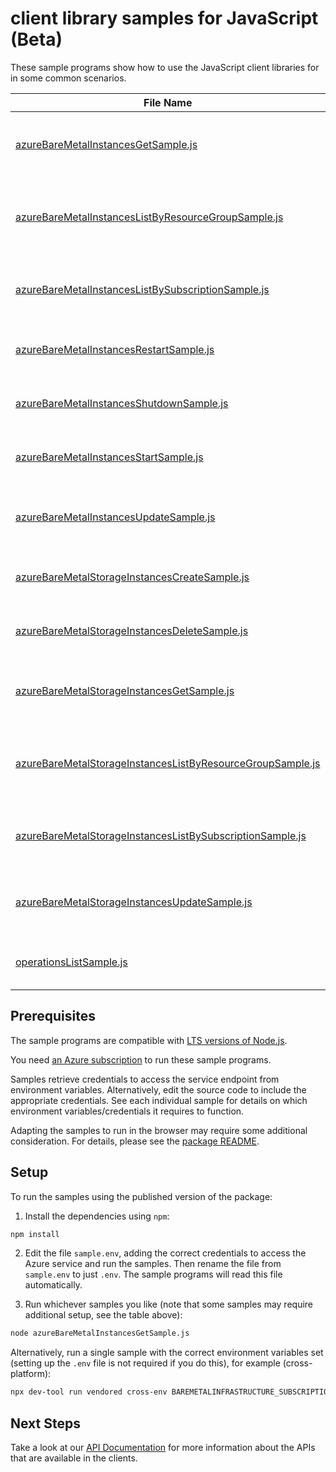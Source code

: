 # client library samples for JavaScript (Beta)

These sample programs show how to use the JavaScript client libraries for in some common scenarios.

| **File Name**                                                                                                         | **Description**                                                                                                                                                                                                                                                                                                                                                                        |
| --------------------------------------------------------------------------------------------------------------------- | -------------------------------------------------------------------------------------------------------------------------------------------------------------------------------------------------------------------------------------------------------------------------------------------------------------------------------------------------------------------------------------- |
| [azureBareMetalInstancesGetSample.js][azurebaremetalinstancesgetsample]                                               | Gets an Azure Bare Metal Instance for the specified subscription, resource group, and instance name. x-ms-original-file: specification/baremetalinfrastructure/resource-manager/Microsoft.BareMetalInfrastructure/preview/2023-08-04-preview/examples/AzureBareMetalInstances_Get.json                                                                                                 |
| [azureBareMetalInstancesListByResourceGroupSample.js][azurebaremetalinstanceslistbyresourcegroupsample]               | Gets a list of Azure Bare Metal Instances in the specified subscription and resource group. The operations returns various properties of each Azure Bare Metal Instance. x-ms-original-file: specification/baremetalinfrastructure/resource-manager/Microsoft.BareMetalInfrastructure/preview/2023-08-04-preview/examples/AzureBareMetalInstances_ListByResourceGroup.json             |
| [azureBareMetalInstancesListBySubscriptionSample.js][azurebaremetalinstanceslistbysubscriptionsample]                 | Returns a list of Azure Bare Metal Instances in the specified subscription. The operations returns various properties of each Azure Bare Metal Instance. x-ms-original-file: specification/baremetalinfrastructure/resource-manager/Microsoft.BareMetalInfrastructure/preview/2023-08-04-preview/examples/AzureBareMetalInstances_ListBySubscription.json                              |
| [azureBareMetalInstancesRestartSample.js][azurebaremetalinstancesrestartsample]                                       | The operation to restart an Azure Bare Metal Instance x-ms-original-file: specification/baremetalinfrastructure/resource-manager/Microsoft.BareMetalInfrastructure/preview/2023-08-04-preview/examples/AzureBareMetalInstances_Restart.json                                                                                                                                            |
| [azureBareMetalInstancesShutdownSample.js][azurebaremetalinstancesshutdownsample]                                     | The operation to shutdown an Azure Bare Metal Instance x-ms-original-file: specification/baremetalinfrastructure/resource-manager/Microsoft.BareMetalInfrastructure/preview/2023-08-04-preview/examples/AzureBareMetalInstances_Shutdown.json                                                                                                                                          |
| [azureBareMetalInstancesStartSample.js][azurebaremetalinstancesstartsample]                                           | The operation to start an Azure Bare Metal instance x-ms-original-file: specification/baremetalinfrastructure/resource-manager/Microsoft.BareMetalInfrastructure/preview/2023-08-04-preview/examples/AzureBareMetalInstances_Start.json                                                                                                                                                |
| [azureBareMetalInstancesUpdateSample.js][azurebaremetalinstancesupdatesample]                                         | Patches the Tags field of a Azure Bare Metal Instance for the specified subscription, resource group, and instance name. x-ms-original-file: specification/baremetalinfrastructure/resource-manager/Microsoft.BareMetalInfrastructure/preview/2023-08-04-preview/examples/AzureBareMetalInstances_PatchTags_Delete.json                                                                |
| [azureBareMetalStorageInstancesCreateSample.js][azurebaremetalstorageinstancescreatesample]                           | Create an azure bare metal storage resource. x-ms-original-file: specification/baremetalinfrastructure/resource-manager/Microsoft.BareMetalInfrastructure/preview/2023-08-04-preview/examples/AzureBareMetalStorageInstances_Create.json                                                                                                                                               |
| [azureBareMetalStorageInstancesDeleteSample.js][azurebaremetalstorageinstancesdeletesample]                           | Delete an AzureBareMetalStorageInstance. x-ms-original-file: specification/baremetalinfrastructure/resource-manager/Microsoft.BareMetalInfrastructure/preview/2023-08-04-preview/examples/AzureBareMetalStorageInstances_Delete.json                                                                                                                                                   |
| [azureBareMetalStorageInstancesGetSample.js][azurebaremetalstorageinstancesgetsample]                                 | Gets an Azure Bare Metal Storage instance for the specified subscription, resource group, and instance name. x-ms-original-file: specification/baremetalinfrastructure/resource-manager/Microsoft.BareMetalInfrastructure/preview/2023-08-04-preview/examples/AzureBareMetalStorageInstances_Get.json                                                                                  |
| [azureBareMetalStorageInstancesListByResourceGroupSample.js][azurebaremetalstorageinstanceslistbyresourcegroupsample] | Gets a list of AzureBareMetalStorage instances in the specified subscription and resource group. The operations returns various properties of each Azure Bare Metal Instance. x-ms-original-file: specification/baremetalinfrastructure/resource-manager/Microsoft.BareMetalInfrastructure/preview/2023-08-04-preview/examples/AzureBareMetalStorageInstances_ListByResourceGroup.json |
| [azureBareMetalStorageInstancesListBySubscriptionSample.js][azurebaremetalstorageinstanceslistbysubscriptionsample]   | Gets a list of AzureBareMetalStorage instances in the specified subscription. The operations returns various properties of each Azure Bare Metal Instance. x-ms-original-file: specification/baremetalinfrastructure/resource-manager/Microsoft.BareMetalInfrastructure/preview/2023-08-04-preview/examples/AzureBareMetalStorageInstances_ListBySubscription.json                     |
| [azureBareMetalStorageInstancesUpdateSample.js][azurebaremetalstorageinstancesupdatesample]                           | Patches the Tags field of a Azure Bare Metal Storage instance for the specified subscription, resource group, and instance name. x-ms-original-file: specification/baremetalinfrastructure/resource-manager/Microsoft.BareMetalInfrastructure/preview/2023-08-04-preview/examples/AzureBareMetalStorageInstances_PatchTags_Delete.json                                                 |
| [operationsListSample.js][operationslistsample]                                                                       | Gets a list of AzureBareMetal management operations. x-ms-original-file: specification/baremetalinfrastructure/resource-manager/Microsoft.BareMetalInfrastructure/preview/2023-08-04-preview/examples/AzureBareMetalOperations_List.json                                                                                                                                               |

## Prerequisites

The sample programs are compatible with [LTS versions of Node.js](https://github.com/nodejs/release#release-schedule).

You need [an Azure subscription][freesub] to run these sample programs.

Samples retrieve credentials to access the service endpoint from environment variables. Alternatively, edit the source code to include the appropriate credentials. See each individual sample for details on which environment variables/credentials it requires to function.

Adapting the samples to run in the browser may require some additional consideration. For details, please see the [package README][package].

## Setup

To run the samples using the published version of the package:

1. Install the dependencies using `npm`:

```bash
npm install
```

2. Edit the file `sample.env`, adding the correct credentials to access the Azure service and run the samples. Then rename the file from `sample.env` to just `.env`. The sample programs will read this file automatically.

3. Run whichever samples you like (note that some samples may require additional setup, see the table above):

```bash
node azureBareMetalInstancesGetSample.js
```

Alternatively, run a single sample with the correct environment variables set (setting up the `.env` file is not required if you do this), for example (cross-platform):

```bash
npx dev-tool run vendored cross-env BAREMETALINFRASTRUCTURE_SUBSCRIPTION_ID="<baremetalinfrastructure subscription id>" BAREMETALINFRASTRUCTURE_RESOURCE_GROUP="<baremetalinfrastructure resource group>" node azureBareMetalInstancesGetSample.js
```

## Next Steps

Take a look at our [API Documentation][apiref] for more information about the APIs that are available in the clients.

[azurebaremetalinstancesgetsample]: https://github.com/Azure/azure-sdk-for-js/blob/main/sdk/baremetalinfrastructure/arm-baremetalinfrastructure/samples/v1-beta/javascript/azureBareMetalInstancesGetSample.js
[azurebaremetalinstanceslistbyresourcegroupsample]: https://github.com/Azure/azure-sdk-for-js/blob/main/sdk/baremetalinfrastructure/arm-baremetalinfrastructure/samples/v1-beta/javascript/azureBareMetalInstancesListByResourceGroupSample.js
[azurebaremetalinstanceslistbysubscriptionsample]: https://github.com/Azure/azure-sdk-for-js/blob/main/sdk/baremetalinfrastructure/arm-baremetalinfrastructure/samples/v1-beta/javascript/azureBareMetalInstancesListBySubscriptionSample.js
[azurebaremetalinstancesrestartsample]: https://github.com/Azure/azure-sdk-for-js/blob/main/sdk/baremetalinfrastructure/arm-baremetalinfrastructure/samples/v1-beta/javascript/azureBareMetalInstancesRestartSample.js
[azurebaremetalinstancesshutdownsample]: https://github.com/Azure/azure-sdk-for-js/blob/main/sdk/baremetalinfrastructure/arm-baremetalinfrastructure/samples/v1-beta/javascript/azureBareMetalInstancesShutdownSample.js
[azurebaremetalinstancesstartsample]: https://github.com/Azure/azure-sdk-for-js/blob/main/sdk/baremetalinfrastructure/arm-baremetalinfrastructure/samples/v1-beta/javascript/azureBareMetalInstancesStartSample.js
[azurebaremetalinstancesupdatesample]: https://github.com/Azure/azure-sdk-for-js/blob/main/sdk/baremetalinfrastructure/arm-baremetalinfrastructure/samples/v1-beta/javascript/azureBareMetalInstancesUpdateSample.js
[azurebaremetalstorageinstancescreatesample]: https://github.com/Azure/azure-sdk-for-js/blob/main/sdk/baremetalinfrastructure/arm-baremetalinfrastructure/samples/v1-beta/javascript/azureBareMetalStorageInstancesCreateSample.js
[azurebaremetalstorageinstancesdeletesample]: https://github.com/Azure/azure-sdk-for-js/blob/main/sdk/baremetalinfrastructure/arm-baremetalinfrastructure/samples/v1-beta/javascript/azureBareMetalStorageInstancesDeleteSample.js
[azurebaremetalstorageinstancesgetsample]: https://github.com/Azure/azure-sdk-for-js/blob/main/sdk/baremetalinfrastructure/arm-baremetalinfrastructure/samples/v1-beta/javascript/azureBareMetalStorageInstancesGetSample.js
[azurebaremetalstorageinstanceslistbyresourcegroupsample]: https://github.com/Azure/azure-sdk-for-js/blob/main/sdk/baremetalinfrastructure/arm-baremetalinfrastructure/samples/v1-beta/javascript/azureBareMetalStorageInstancesListByResourceGroupSample.js
[azurebaremetalstorageinstanceslistbysubscriptionsample]: https://github.com/Azure/azure-sdk-for-js/blob/main/sdk/baremetalinfrastructure/arm-baremetalinfrastructure/samples/v1-beta/javascript/azureBareMetalStorageInstancesListBySubscriptionSample.js
[azurebaremetalstorageinstancesupdatesample]: https://github.com/Azure/azure-sdk-for-js/blob/main/sdk/baremetalinfrastructure/arm-baremetalinfrastructure/samples/v1-beta/javascript/azureBareMetalStorageInstancesUpdateSample.js
[operationslistsample]: https://github.com/Azure/azure-sdk-for-js/blob/main/sdk/baremetalinfrastructure/arm-baremetalinfrastructure/samples/v1-beta/javascript/operationsListSample.js
[apiref]: https://docs.microsoft.com/javascript/api/@azure/arm-baremetalinfrastructure?view=azure-node-preview
[freesub]: https://azure.microsoft.com/free/
[package]: https://github.com/Azure/azure-sdk-for-js/tree/main/sdk/baremetalinfrastructure/arm-baremetalinfrastructure/README.md
